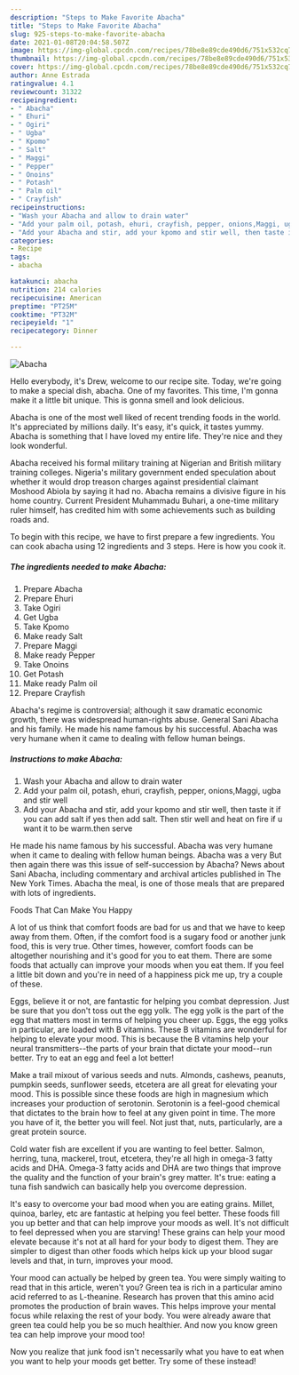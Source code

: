 ```yaml
---
description: "Steps to Make Favorite Abacha"
title: "Steps to Make Favorite Abacha"
slug: 925-steps-to-make-favorite-abacha
date: 2021-01-08T20:04:58.507Z
image: https://img-global.cpcdn.com/recipes/78be8e89cde490d6/751x532cq70/abacha-recipe-main-photo.jpg
thumbnail: https://img-global.cpcdn.com/recipes/78be8e89cde490d6/751x532cq70/abacha-recipe-main-photo.jpg
cover: https://img-global.cpcdn.com/recipes/78be8e89cde490d6/751x532cq70/abacha-recipe-main-photo.jpg
author: Anne Estrada
ratingvalue: 4.1
reviewcount: 31322
recipeingredient:
- " Abacha"
- " Ehuri"
- " Ogiri"
- " Ugba"
- " Kpomo"
- " Salt"
- " Maggi"
- " Pepper"
- " Onoins"
- " Potash"
- " Palm oil"
- " Crayfish"
recipeinstructions:
- "Wash your Abacha and allow to drain water"
- "Add your palm oil, potash, ehuri, crayfish, pepper, onions,Maggi, ugba and stir well"
- "Add your Abacha and stir, add your kpomo and stir well, then taste it if you can add salt if yes then add salt. Then stir well and heat on fire if u want it to be warm.then serve"
categories:
- Recipe
tags:
- abacha

katakunci: abacha 
nutrition: 214 calories
recipecuisine: American
preptime: "PT25M"
cooktime: "PT32M"
recipeyield: "1"
recipecategory: Dinner

---
```



![Abacha](https://img-global.cpcdn.com/recipes/78be8e89cde490d6/751x532cq70/abacha-recipe-main-photo.jpg)

Hello everybody, it's Drew, welcome to our recipe site. Today, we're going to make a special dish, abacha. One of my favorites. This time, I'm gonna make it a little bit unique. This is gonna smell and look delicious.

Abacha is one of the most well liked of recent trending foods in the world. It's appreciated by millions daily. It's easy, it's quick, it tastes yummy. Abacha is something that I have loved my entire life. They're nice and they look wonderful.

Abacha received his formal military training at Nigerian and British military training colleges. Nigeria&#39;s military government ended speculation about whether it would drop treason charges against presidential claimant Moshood Abiola by saying it had no. Abacha remains a divisive figure in his home country. Current President Muhammadu Buhari, a one-time military ruler himself, has credited him with some achievements such as building roads and.


To begin with this recipe, we have to first prepare a few ingredients. You can cook abacha using 12 ingredients and 3 steps. Here is how you cook it.

<!--inarticleads1-->

##### The ingredients needed to make Abacha:

1. Prepare  Abacha
1. Prepare  Ehuri
1. Take  Ogiri
1. Get  Ugba
1. Take  Kpomo
1. Make ready  Salt
1. Prepare  Maggi
1. Make ready  Pepper
1. Take  Onoins
1. Get  Potash
1. Make ready  Palm oil
1. Prepare  Crayfish


Abacha&#39;s regime is controversial; although it saw dramatic economic growth, there was widespread human-rights abuse. General Sani Abacha and his family. He made his name famous by his successful. Abacha was very humane when it came to dealing with fellow human beings. 

<!--inarticleads2-->

##### Instructions to make Abacha:

1. Wash your Abacha and allow to drain water
1. Add your palm oil, potash, ehuri, crayfish, pepper, onions,Maggi, ugba and stir well
1. Add your Abacha and stir, add your kpomo and stir well, then taste it if you can add salt if yes then add salt. Then stir well and heat on fire if u want it to be warm.then serve


He made his name famous by his successful. Abacha was very humane when it came to dealing with fellow human beings. Abacha was a very But then again there was this issue of self-succession by Abacha? News about Sani Abacha, including commentary and archival articles published in The New York Times. Abacha the meal, is one of those meals that are prepared with lots of ingredients. 

Foods That Can Make You Happy


A lot of us think that comfort foods are bad for us and that we have to keep away from them. Often, if the comfort food is a sugary food or another junk food, this is very true. Other times, however, comfort foods can be altogether nourishing and it's good for you to eat them. There are some foods that actually can improve your moods when you eat them. If you feel a little bit down and you're in need of a happiness pick me up, try a couple of these.

Eggs, believe it or not, are fantastic for helping you combat depression. Just be sure that you don't toss out the egg yolk. The egg yolk is the part of the egg that matters most in terms of helping you cheer up. Eggs, the egg yolks in particular, are loaded with B vitamins. These B vitamins are wonderful for helping to elevate your mood. This is because the B vitamins help your neural transmitters--the parts of your brain that dictate your mood--run better. Try to eat an egg and feel a lot better!

Make a trail mixout of various seeds and nuts. Almonds, cashews, peanuts, pumpkin seeds, sunflower seeds, etcetera are all great for elevating your mood. This is possible since these foods are high in magnesium which increases your production of serotonin. Serotonin is a feel-good chemical that dictates to the brain how to feel at any given point in time. The more you have of it, the better you will feel. Not just that, nuts, particularly, are a great protein source.

Cold water fish are excellent if you are wanting to feel better. Salmon, herring, tuna, mackerel, trout, etcetera, they're all high in omega-3 fatty acids and DHA. Omega-3 fatty acids and DHA are two things that improve the quality and the function of your brain's grey matter. It's true: eating a tuna fish sandwich can basically help you overcome depression. 

It's easy to overcome your bad mood when you are eating grains. Millet, quinoa, barley, etc are fantastic at helping you feel better. These foods fill you up better and that can help improve your moods as well. It's not difficult to feel depressed when you are starving! These grains can help your mood elevate because it's not at all hard for your body to digest them. They are simpler to digest than other foods which helps kick up your blood sugar levels and that, in turn, improves your mood.

Your mood can actually be helped by green tea. You were simply waiting to read that in this article, weren't you? Green tea is rich in a particular amino acid referred to as L-theanine. Research has proven that this amino acid promotes the production of brain waves. This helps improve your mental focus while relaxing the rest of your body. You were already aware that green tea could help you be so much healthier. And now you know green tea can help improve your mood too!

Now you realize that junk food isn't necessarily what you have to eat when you want to help your moods get better. Try some of these instead!


